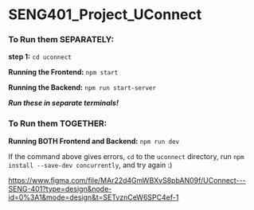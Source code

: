 # SENG401_Project_UConnect

### To Run them SEPARATELY:

**step 1:** `cd uconnect`

**Running the Frontend:** `npm start`

**Running the Backend:** `npm run start-server`

**_Run these in separate terminals!_**

### To Run them TOGETHER:

**Running BOTH Frontend and Backend:** `npm run dev`

If the command above gives errors, `cd` to the `uconnect` directory, run `npm install --save-dev concurrently`, and try again :)

https://www.figma.com/file/MAr22d4GmWBXvS8pbAN09f/UConnect---SENG-401?type=design&node-id=0%3A1&mode=design&t=SETvznCeW6SPC4ef-1
